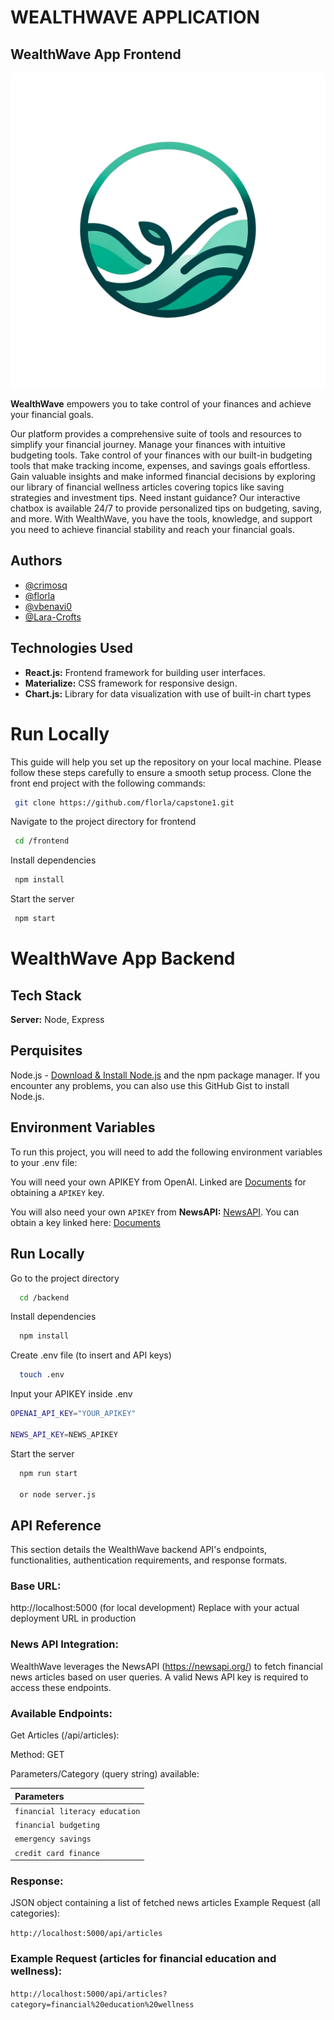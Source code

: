 
# WEALTHWAVE APPLICATION 

## WealthWave App Frontend 

![Logo](./frontend/src/assets/wave-wealthlogo.png)

**WealthWave** empowers you to take control of your finances and achieve your financial goals. 

Our platform provides a comprehensive suite of tools and resources to simplify your financial journey. Manage your finances with intuitive budgeting tools. Take control of your finances with our built-in budgeting tools that make tracking income, expenses, and savings goals effortless. Gain valuable insights and make informed financial decisions by exploring our library of financial wellness articles covering topics like saving strategies and investment tips. Need instant guidance? Our interactive chatbox is available 24/7 to provide personalized tips on budgeting, saving, and more. With WealthWave, you have the tools, knowledge, and support you need to achieve financial stability and reach your financial goals.

## Authors

- [@crimosq](https://github.com/crimosq)
- [@florla](https://github.com/florla)
- [@vbenavi0](https://github.com/vbenavi0)
- [@Lara-Crofts](https://github.com/Lara-Crofts)


## Technologies Used

- **React.js:** Frontend framework for building user interfaces.
- **Materialize:** CSS framework for responsive design.
- **Chart.js:** Library for data visualization with use of built-in chart types


# Run Locally


This guide will help you set up the repository on your local machine. Please follow these steps carefully to ensure a smooth setup process.
Clone the front end project with the following commands:


```bash
 git clone https://github.com/florla/capstone1.git
```
Navigate to the project directory for frontend 

```bash
 cd /frontend
```


Install dependencies


```bash
 npm install
```


Start the server


```bash
 npm start 
```


# WealthWave App Backend

## Tech Stack

**Server:** Node, Express

## Perquisites 
Node.js - [Download & Install Node.js](https://nodejs.org/en/download/) and the npm package manager. If you encounter any problems, you can also use this GitHub Gist to install Node.js.

## Environment Variables

To run this project, you will need to add the following environment variables to your .env file:

 You will need your own APIKEY from OpenAI. 
Linked are [Documents](https://www.maisieai.com/help/how-to-get-an-openai-api-key-for-chatgpt
) for obtaining a `APIKEY` key. 


You will also need your own `APIKEY` from **NewsAPI:** [NewsAPI](https://newsapi.org/). 
You can obtain a key linked here: 
[Documents](https://www.educative.io/answers/how-to-get-the-api-key-of-newsapi)


## Run Locally

Go to the project directory

```bash
  cd /backend
```

Install dependencies

```bash
  npm install
```
Create .env file (to insert and API keys)
```bash
  touch .env
```
Input your APIKEY inside .env 
```bash
OPENAI_API_KEY="YOUR_APIKEY"

NEWS_API_KEY=NEWS_APIKEY

```
Start the server

```bash
  npm run start 

  or node server.js
```


## API Reference

This section details the WealthWave backend API's endpoints, functionalities, authentication requirements, and response formats. 

### Base URL:

http://localhost:5000 (for local development)
Replace with your actual deployment URL in production

### News API Integration:

WealthWave leverages the NewsAPI (https://newsapi.org/) to fetch financial news articles based on user queries.
A valid News API key is required to access these endpoints.

### Available Endpoints:

Get Articles (/api/articles):

Method: GET

Parameters/Category (query string) available: 

| Parameters | 
| :-------- | 
| `financial literacy education` | 
| `financial budgeting` | 
| `emergency savings` | 
| `credit card finance` | 


### Response: 
JSON object containing a list of fetched news articles
Example Request (all categories):

``` http://localhost:5000/api/articles ```


### Example Request (articles for financial education and wellness):

 ``` http://localhost:5000/api/articles?category=financial%20education%20wellness ```
